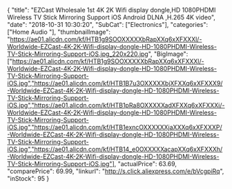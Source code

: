 {
	"title": "EZCast Wholesale 1st 4K 2K Wifi display dongle,HD 1080PHDMI Wireless TV Stick Mirroring Support iOS Android DLNA ,H.265 4K video",
	"date": "2018-10-31 10:30:20",
	"SubCat": ["Electronics"],
	"categories": ["Home Audio "],
	"thumbnailImage": "https://ae01.alicdn.com/kf/HTB1g9SOOXXXXXbRapXXq6xXFXXXl/-Worldwide-EZCast-4K-2K-Wifi-display-dongle-HD-1080PHDMI-Wireless-TV-Stick-Mirroring-Support-iOS.jpg_220x220.jpg",
	"BigImage": ["https://ae01.alicdn.com/kf/HTB1g9SOOXXXXXbRapXXq6xXFXXXl/-Worldwide-EZCast-4K-2K-Wifi-display-dongle-HD-1080PHDMI-Wireless-TV-Stick-Mirroring-Support-iOS.jpg","https://ae01.alicdn.com/kf/HTB1B7u3OXXXXXbjXFXXq6xXFXXX9/-Worldwide-EZCast-4K-2K-Wifi-display-dongle-HD-1080PHDMI-Wireless-TV-Stick-Mirroring-Support-iOS.jpg","https://ae01.alicdn.com/kf/HTB1pRa8OXXXXXadXFXXq6xXFXXXi/-Worldwide-EZCast-4K-2K-Wifi-display-dongle-HD-1080PHDMI-Wireless-TV-Stick-Mirroring-Support-iOS.jpg","https://ae01.alicdn.com/kf/HTB1exncOXXXXXXjaXXXq6xXFXXXP/-Worldwide-EZCast-4K-2K-Wifi-display-dongle-HD-1080PHDMI-Wireless-TV-Stick-Mirroring-Support-iOS.jpg","https://ae01.alicdn.com/kf/HTB14_e0OXXXXXacapXXq6xXFXXXh/-Worldwide-EZCast-4K-2K-Wifi-display-dongle-HD-1080PHDMI-Wireless-TV-Stick-Mirroring-Support-iOS.jpg"],
	"actualPrice": 63.69,
	"comparePrice": 69.99,
	"linkurl": "http://s.click.aliexpress.com/e/bVcgpiRq",
	"inStock": 95
}
